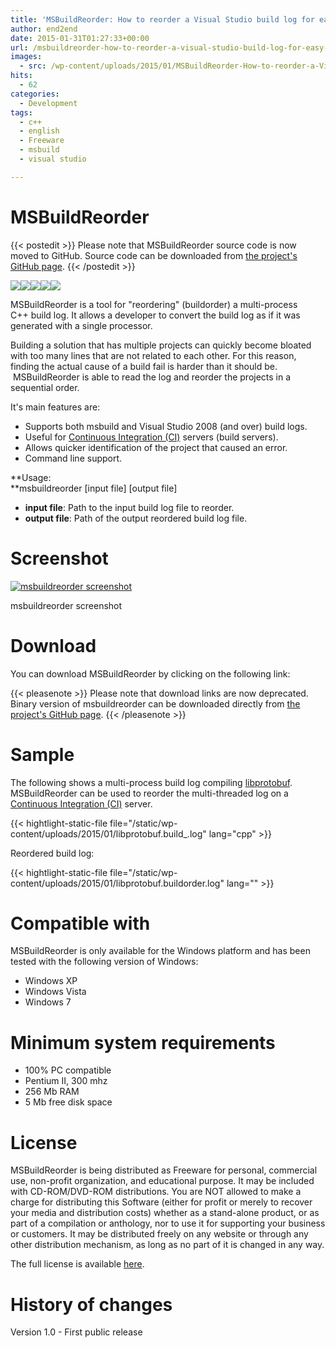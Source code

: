 ```yaml
---
title: 'MSBuildReorder: How to reorder a Visual Studio build log for easy reading'
author: end2end
date: 2015-01-31T01:27:33+00:00
url: /msbuildreorder-how-to-reorder-a-visual-studio-build-log-for-easy-reading/
images:
  - src: /wp-content/uploads/2015/01/MSBuildReorder-How-to-reorder-a-Visual-Studio-build-log-for-easy-reading.png
hits:
  - 62
categories:
  - Development
tags:
  - c++
  - english
  - Freeware
  - msbuild
  - visual studio

---
```

# MSBuildReorder

{{< postedit >}}
  Please note that MSBuildReorder source code is now moved to GitHub. Source code can be downloaded from [the project's GitHub page](http://github.com/end2endzone/msbuildreorder).
{{< /postedit >}}


![](https://img.shields.io/badge/License-MIT-yellow.svg)![](https://img.shields.io/github/release/end2endzone/msbuildreorder.svg)![](https://ci.appveyor.com/api/projects/status/911ry08o97ubv506/branch/master?svg=true)![](https://img.shields.io/appveyor/tests/end2endzone/msbuildreorder/master.svg)![](https://img.shields.io/github/downloads/end2endzone/msbuildreorder/total.svg) 

MSBuildReorder is a tool for &quot;reordering&quot; (buildorder) a multi-process C++&nbsp;build log. It allows a developer to convert the build log as if it was generated with a single processor.<!--more-->

Building a solution that has multiple projects can quickly become bloated with too many lines that are not related to each other. For this reason, finding the actual cause of a build fail is harder than it should be. &nbsp;MSBuildReorder is able to read the log and reorder the projects in a sequential order.

It's main features are:

  * Supports both msbuild and Visual Studio 2008 (and over) build logs.
  * Useful for [Continuous Integration (CI)](http://en.wikipedia.org/wiki/Continuous_integration) servers (build servers).
  * Allows quicker identification of the project that caused an error.
  * Command line support.

**Usage:<br /> **msbuildreorder [input file]&nbsp;[output file]

  * **input file**: Path to the input build log file to reorder.
  * **output file**: Path of the output reordered build log file.

# Screenshot

[![msbuildreorder screenshot](http://www.end2endzone.com/wp-content/uploads/2015/01/msbuildreorder-screenshot.png)](http://www.end2endzone.com/wp-content/uploads/2015/01/msbuildreorder-screenshot.png)

msbuildreorder screenshot

# Download

You can download MSBuildReorder by clicking on the following link:

{{< pleasenote >}}
  Please note that download links are now deprecated. Binary version of msbuildreorder can be downloaded directly from [the project's GitHub page](http://github.com/end2endzone/msbuildreorder/releases).
{{< /pleasenote >}}


# Sample

The following shows a multi-process build log compiling [libprotobuf](http://code.google.com/p/protobuf/). MSBuildReorder can be used to reorder the multi-threaded log on a [Continuous Integration (CI)](http://en.wikipedia.org/wiki/Continuous_integration) server.

{{< hightlight-static-file file="/static/wp-content/uploads/2015/01/libprotobuf.build_.log" lang="cpp" >}}

Reordered build log:

{{< hightlight-static-file file="/static/wp-content/uploads/2015/01/libprotobuf.buildorder.log" lang="" >}}

# Compatible with

MSBuildReorder is only available for the Windows platform and has been tested with the following version of Windows:

  * Windows XP
  * Windows Vista
  * Windows 7

# Minimum system requirements

  * 100% PC compatible
  * Pentium II, 300 mhz
  * 256 Mb RAM
  * 5 Mb free disk space

# License

MSBuildReorder is being distributed as Freeware for personal, commercial use, non-profit organization, and educational purpose. It may be included with CD-ROM/DVD-ROM distributions. You are NOT allowed to make a charge for distributing this Software (either for profit or merely to recover your media and distribution costs) whether as a stand-alone product, or as part of a compilation or anthology, nor to use it for supporting your business or customers. It may be distributed freely on any website or through any other distribution mechanism, as long as no part of it is changed in any way.

The full license is available [here](http://www.end2endzone.com/wp-content/uploads/2015/01/MSBuildReorder-EULA.htm).

# History of changes

Version 1.0 - First public release
